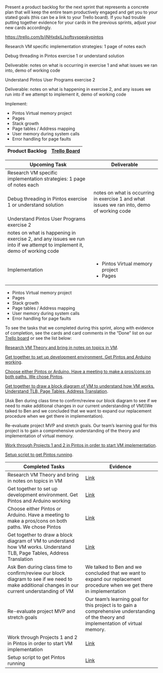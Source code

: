 

Present a product backlog for the next sprint that represents a concrete plan that will keep the entire team productively engaged and get you to your stated goals (this can be a link to your Trello board). If you had trouble putting together evidence for your cards in the previous sprints, adjust your new cards accordingly.

https://trello.com/b/jNHxdxiL/softsyspeskypintos

Research VM specific implementation strategies: 1 page of notes each

Debug threading in Pintos exercise 1 or understand solution

Deliverable: notes on what is occurring in exercise 1 and what issues we ran into, demo of working code

Understand Pintos User Programs exercise 2

Deliverable: notes on what is happening in exercise 2, and any issues we run into if we attempt to implement it, demo of working code


Implement:
* Pintos Virtual memory project
* Pages
* Stack growth
* Page tables / Address mapping
* User memory during system calls
* Error handling for page faults

| Product Backlog | [Trello Board](https://docs.google.com/document/d/1o5RZs28DHMHPYEKhko-TQksUKRmZS9w19s89c3lyUyw/edit) |
| ------------- | ------------- |


|Upcoming Task | Deliverable |
| ------------- | ------------- |
| Research VM specific implementation strategies: 1 page of notes each  |   |
| Debug threading in Pintos exercise 1 or understand solution  |   notes on what is occurring in exercise 1 and what issues we ran into, demo of working code |
| Understand Pintos User Programs exercise 2
  | notes on what is happening in exercise 2, and any issues we run into if we attempt to implement it, demo of working code  |
| Implementation | <ul><li>Pintos Virtual memory project</li><li>Pages</li></ul> |

* Pintos Virtual memory project
* Pages
* Stack growth
* Page tables / Address mapping
* User memory during system calls
* Error handling for page faults 


To see the tasks that we completed during this sprint, along with evidence of completion, see the cards and card comments in the “Done” list on our [Trello board](https://trello.com/b/jNHxdxiL/softsyspeskypintos) or see the list below:

[Research VM Theory and bring in notes on topics in VM](https://docs.google.com/document/d/1o5RZs28DHMHPYEKhko-TQksUKRmZS9w19s89c3lyUyw/edit).

[Get together to set up development environment. Get Pintos and Arduino working](https://github.com/bishiguro/SoftSysPeskyPintos/blob/master/configure_pintos.sh).

[Choose either Pintos or Arduino. Have a meeting to make a pros/cons on both paths. We chose Pintos](https://trello.com/c/I4mBAkmO/7-determine-which-hardware-libraries-or-existing-projects-to-use-have-a-meeting-and-make-pro-con-bullet-points-1-to-1-5-hr).

[Get together to draw a block diagram of VM to understand how VM works. Understand TLB, Page Tables, Address Translation](https://drive.google.com/drive/folders/0B6n1zsVOIMe6VXNFM280UnhmVDg).

[Ask Ben during class time to confirm/review our block diagram to see if we need to make additional changes in our current understanding of VM](We talked to Ben and we concluded that we want to expand our replacement procedure when we get there in implementation).

Re-evaluate project MVP and stretch goals. Our team’s learning goal for this project is to gain a comprehensive understanding of the theory and implementation of virtual memory.

[Work through Projects 1 and 2 in Pintos in order to start VM implementation](https://docs.google.com/document/d/1pPJVoXkzB9vAcKZOBHPdK81diZmTF2zh0bMJQ_gvWGM/edit).

[Setup script to get Pintos running](https://github.com/bishiguro/SoftSysPeskyPintos/blob/master/configure_pintos.sh).

| Completed Tasks  | Evidence |
| ------------- | ------------- |
| Research VM Theory and bring in notes on topics in VM  | [Link](https://docs.google.com/document/d/1o5RZs28DHMHPYEKhko-TQksUKRmZS9w19s89c3lyUyw/edit)  |
| Get together to set up development environment. Get Pintos and Arduino working  | [Link](https://trello.com/c/I4mBAkmO/7-determine-which-hardware-libraries-or-existing-projects-to-use-have-a-meeting-and-make-pro-con-bullet-points-1-to-1-5-hr) |
| Choose either Pintos or Arduino. Have a meeting to make a pros/cons on both paths. We chose Pintos  | [Link](https://github.com/bishiguro/SoftSysPeskyPintos/blob/master/configure_pintos.sh) |
| Get together to draw a block diagram of VM to understand how VM works. Understand TLB, Page Tables, Address Translation  | [Link](https://drive.google.com/drive/folders/0B6n1zsVOIMe6VXNFM280UnhmVDg) |
| Ask Ben during class time to confirm/review our block diagram to see if we need to make additional changes in our current understanding of VM  | We talked to Ben and we concluded that we want to expand our replacement procedure when we get there in implementation  |
| Re-evaluate project MVP and stretch goals  | Our team’s learning goal for this project is to gain a comprehensive understanding of the theory and implementation of virtual memory. |
| Work through Projects 1 and 2 in Pintos in order to start VM implementation  | [Link](https://docs.google.com/document/d/1pPJVoXkzB9vAcKZOBHPdK81diZmTF2zh0bMJQ_gvWGM/edit)  |
| Setup script to get Pintos running  | [Link](https://github.com/bishiguro/SoftSysPeskyPintos/blob/master/configure_pintos.sh) |
